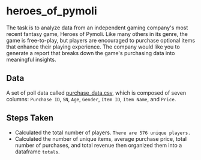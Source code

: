 # heroes_of_pymoli

The task is to analyze data from an independent gaming company's most recent fantasy game, Heroes of Pymoli. Like many others in its genre, the game is free-to-play, but players are encouraged to purchase optional items that enhance their playing experience. The company would like you to generate a report that breaks down the game's purchasing data into meaningful insights.

## Data
A set of poll data called [purchase_data.csv](election_results/Resources/purchase_data.csv), which is composed of seven columns: `Purchase ID`, `SN`, `Age`, `Gender`, `Item ID`, `Item Name`, and `Price`.

## Steps Taken
* Calculated the total number of players. `There are 576 unique players.`
* Calculated the number of unique items, average purchase price, total number of purchases, and total revenue then organized them into a dataframe `totals`.

